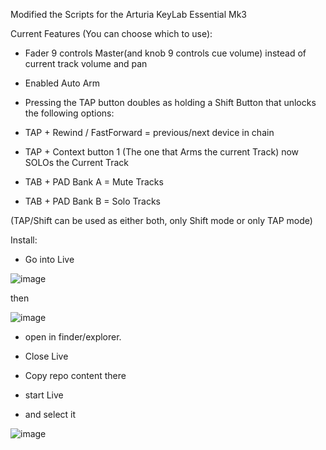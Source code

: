 Modified the Scripts for the Arturia KeyLab Essential Mk3 

Current Features (You can choose which to use):

- Fader 9 controls Master(and knob 9 controls cue volume) instead of current track volume and pan

- Enabled Auto Arm

- Pressing the TAP button doubles as holding a Shift Button that unlocks the following options:

- TAP + Rewind / FastForward = previous/next device in chain

- TAP + Context button 1 (The one that Arms the current Track) now SOLOs the Current Track

- TAB + PAD Bank A = Mute Tracks

- TAB + PAD Bank B = Solo Tracks

(TAP/Shift can be used as either both, only Shift mode or only TAP mode)


Install:

- Go into Live

![image](https://github.com/MrMatch246/Launchkey_MK3_TGE/assets/50702646/5290bc01-4248-4e5d-9a44-b5f9a80c7d3c)

then

![image](https://github.com/MrMatch246/Launchkey_MK3_TGE/assets/50702646/559af2d9-a063-437a-b2fe-77be1f838203)

- open in finder/explorer.  

- Close Live

- Copy repo content there
- start Live
- and select it 

![image](https://github.com/MrMatch246/KeyLab_Essential_mk3_TGE/assets/50702646/a3a87514-af62-4248-8688-7fcafd98aeb9)
